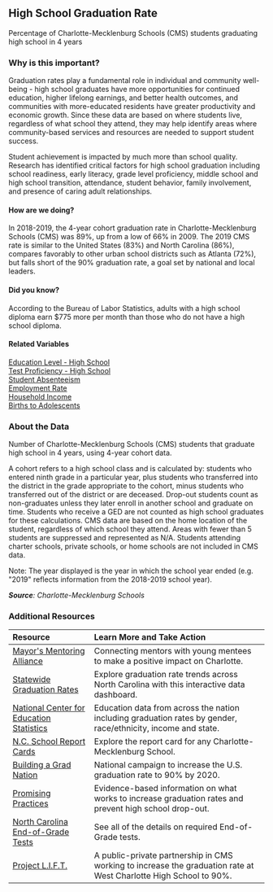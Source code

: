 ## High School Graduation Rate
Percentage of Charlotte-Mecklenburg Schools (CMS) students graduating high school in 4 years

### Why is this important?
Graduation rates play a fundamental role in individual and community well-being - high school graduates have more opportunities for continued education, higher lifelong earnings, and better health outcomes, and communities with more-educated residents have greater productivity and economic growth. Since these data are based on where students live, regardless of what school they attend, they may help identify areas where community-based services and resources are needed to support student success.  

Student achievement is impacted by much more than school quality. Research has identified critical factors for high school graduation including school readiness, early literacy, grade level proficiency, middle school and high school transition, attendance, student behavior, family involvement, and presence of caring adult relationships.


#### How are we doing?
In 2018-2019, the 4-year cohort graduation rate in Charlotte-Mecklenburg Schools (CMS) was 89%, up from a low of 66% in 2009. The 2019 CMS rate is similar to the United States (83%) and North Carolina (86%), compares favorably to other urban school districts such as Atlanta (72%), but falls short of the 90% graduation rate, a goal set by national and local leaders.   

#### Did you know? 
According to the Bureau of Labor Statistics, adults with a high school diploma earn $775 more per month than those who do not have a high school diploma. 

#### Related Variables
<a href="javascript:void(0)" onclick="model.metricId = 'm39'">Education Level - High School</a>  
<a href="javascript:void(0)" onclick="model.metricId = 'm64'">Test Proficiency - High School</a>  
<a href="javascript:void(0)" onclick="model.metricId = 'm66'">Student Absenteeism</a>  
<a href="javascript:void(0)" onclick="model.metricId = 'm38'">Employment Rate</a>  
<a href="javascript:void(0)" onclick="model.metricId = 'm37'">Household Income</a>  
<a href="javascript:void(0)" onclick="model.metricId = 'm54'">Births to Adolescents</a>  

### About the Data
Number of Charlotte-Mecklenburg Schools (CMS) students that graduate high school in 4 years, using 4-year cohort data. 

A cohort refers to a high school class and is calculated by: students who entered ninth grade in a particular year, plus students who transferred into the district in the grade appropriate to the cohort, minus students who transferred out of the district or are deceased. Drop-out students count as non-graduates unless they later enroll in another school and graduate on time. Students who receive a GED are not counted as high school graduates for these calculations. CMS data are based on the home location of the student, regardless of which school they attend. Areas with fewer than 5 students are suppressed and represented as N/A. Students attending charter schools, private schools, or home schools are not included in CMS data.

Note: The year displayed is the year in which the school year ended (e.g. "2019" reflects information from the 2018-2019 school year).  


_**Source**: Charlotte-Mecklenburg Schools_

### Additional Resources
|Resource | Learn More and Take Action | 
|:--- | :--- |
|[Mayor's Mentoring Alliance](http://charlottenc.gov/Mayor/Youth/MMA/Pages/default.aspx)| Connecting mentors with young mentees to make a positive impact on Charlotte.
|[Statewide Graduation Rates](http://ui.uncc.edu/story/hs-graduation-rate-north-carolina-trend-map) |Explore graduation rate trends across North Carolina with this interactive data dashboard.
|[National Center for Education Statistics](http://nces.ed.gov/) |Education data from across the nation including graduation rates by gender, race/ethnicity, income and state.
|[N.C. School Report Cards](https://ncreports.ondemand.sas.com/src/?county=Mecklenburg)| Explore the report card for any Charlotte-Mecklenburg School.
|[Building a Grad Nation](http://www.americaspromise.org/building-gradnation-report) |National campaign to increase the U.S. graduation rate to 90% by 2020.
|[Promising Practices](http://www.promisingpractices.net/resources_highschoolgrad.asp) |Evidence-based information on what works to increase graduation rates and prevent high school drop-out.
|[North Carolina End-of-Grade Tests](http://www.ncpublicschools.org/accountability/testing/eog/)| See all of the details on required End-of-Grade tests.
|[Project L.I.F.T.](http://www.projectliftcharlotte.org/) |A public-private partnership in CMS working to increase the graduation rate at West Charlotte High School to 90%.
